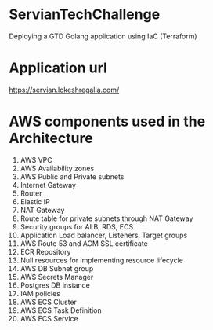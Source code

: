 # ServianTechChallenge
Deploying a GTD Golang application using IaC (Terraform)
# Application url
https://servian.lokeshregalla.com/
# AWS components used in the Architecture

1)	AWS VPC
2)	AWS Availability zones
3)	AWS Public and Private subnets
4)	Internet Gateway
5)	Router
6)	Elastic IP
7)	NAT Gateway
8)	Route table for private subnets through NAT Gateway
9)	Security groups for ALB, RDS, ECS
10)	Application Load balancer, Listeners, Target groups
11)	AWS Route 53 and ACM SSL certificate 
12)	ECR Repository
13)	Null resources for implementing resource lifecycle
14)	 AWS DB Subnet group
15)	AWS Secrets Manager
16)	Postgres DB instance
17)	IAM policies 
18)	AWS ECS Cluster
19)	AWS ECS Task Definition
20)	AWS ECS Service
